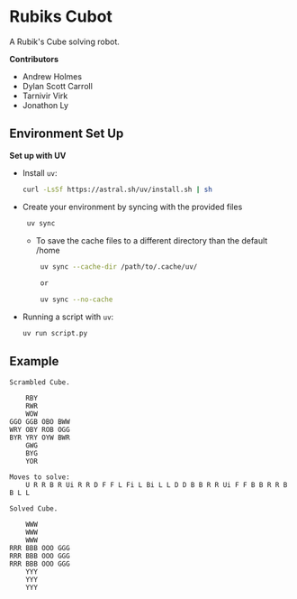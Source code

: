 # Rubiks Cubot

A Rubik's Cube solving robot.

**Contributors**
- Andrew Holmes
- Dylan Scott Carroll
- Tarnivir Virk
- Jonathon Ly

## Environment Set Up

**Set up with UV**

- Install `uv`:
   ```bash
   curl -LsSf https://astral.sh/uv/install.sh | sh
   ```

- Create your environment by syncing with the provided files
   ```bash
    uv sync
    ```
    - To save the cache files to a different directory than the default /home
       ```bash
        uv sync --cache-dir /path/to/.cache/uv/
        
        or

        uv sync --no-cache
        ```

- Running a script with `uv`:
    ```bash
    uv run script.py
    ```

## Example

```
Scrambled Cube.

    RBY
    RWR
    WOW
GGO GGB OBO BWW
WRY OBY ROB OGG
BYR YRY OYW BWR
    GWG
    BYG
    YOR

Moves to solve:
    U R R B R Ui R R D F F L Fi L Bi L L D D B B R R Ui F F B B R R B B L L

Solved Cube.

    WWW
    WWW
    WWW
RRR BBB OOO GGG
RRR BBB OOO GGG
RRR BBB OOO GGG
    YYY
    YYY
    YYY
```
